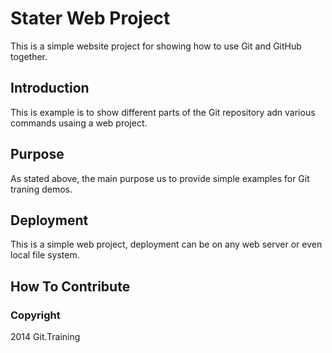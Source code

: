 # Stater Web Project

This is a simple website project for showing how to use Git and GitHub together.

## Introduction

This is example is to show different parts of the Git repository adn various commands usaing a web project.

## Purpose

As stated above, the main purpose us to provide simple examples for Git traning demos.

## Deployment

This is a simple web project, deployment can be on any web server or even local file system.

## How To Contribute

### Copyright

2014 Git.Training
